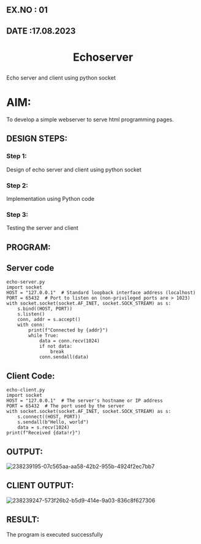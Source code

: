 ## EX.NO : 01
## DATE :17.08.2023
# <p align="center"> Echoserver</p>


Echo server and client using python socket

# AIM:

To develop a simple webserver to serve html programming pages.

## DESIGN STEPS:

### Step 1:

Design of echo server and client using python socket

### Step 2:

Implementation using Python code

### Step 3:

Testing the server and client 

## PROGRAM:

## Server code
```
echo-server.py
import socket
HOST = "127.0.0.1"  # Standard loopback interface address (localhost)
PORT = 65432  # Port to listen on (non-privileged ports are > 1023)
with socket.socket(socket.AF_INET, socket.SOCK_STREAM) as s:
    s.bind((HOST, PORT))
    s.listen()
    conn, addr = s.accept()
    with conn:
        print(f"Connected by {addr}")
        while True:
            data = conn.recv(1024)
            if not data:
                break
            conn.sendall(data)
```

## Client Code:
```
echo-client.py
import socket
HOST = "127.0.0.1"  # The server's hostname or IP address
PORT = 65432  # The port used by the server
with socket.socket(socket.AF_INET, socket.SOCK_STREAM) as s:
    s.connect((HOST, PORT))
    s.sendall(b"Hello, world")
    data = s.recv(1024)
print(f"Received {data!r}")
```

## OUTPUT:
![238239195-07c565aa-aa58-42b2-955b-4924f2ec7bb7](https://github.com/durga46/Echoserver/assets/75235704/350ce9a9-dbdf-4146-b944-646aaff898ad)


## CLIENT OUTPUT:
![238239247-573f26b2-b5d9-414e-9a03-836c8f627306](https://github.com/durga46/Echoserver/assets/75235704/6ae4d2e7-8ac7-475f-84b0-344068063253)


## RESULT:
The program is executed successfully
